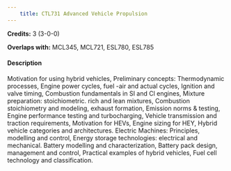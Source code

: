 ```yaml
---
    title: CTL731 Advanced Vehicle Propulsion
---
```

**Credits:** 3 (3-0-0)



**Overlaps with:** MCL345, MCL721, ESL780, ESL785

#### Description 
Motivation for using hybrid vehicles, Preliminary concepts: Thermodynamic processes, Engine power cycles, fuel -air and actual cycles, Ignition and valve timing, Combustion fundamentals in SI and Cl engines, Mixture preparation: stoichiometric. rich and lean mixtures, Combustion stoichiometry and modeling, exhaust formation, Emission norms & testing, Engine performance testing and turbocharging, Vehicle transmission and traction requirements, Motivation for HEVs, Engine sizing for HEY, Hybrid vehicle categories and architectures. Electric Machines: Principles, modelling and control, Energy storage technologies: electrical and mechanical. Battery modelling and characterization, Battery pack design, management and control, Practical examples of hybrid vehicles, Fuel cell technology and classification.